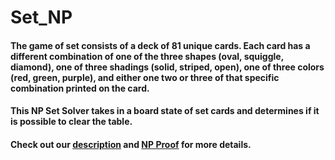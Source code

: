 # Set_NP


#### The game of set consists of a deck of 81 unique cards. Each card has a different combination of one of the three shapes (oval, squiggle, diamond), one of three shadings (solid, striped, open), one of three colors (red, green, purple), and either one two or three of that specific combination printed on the card.

#### This NP Set Solver takes in a board state of set cards and determines if it is possible to clear the table. 

#### Check out our [description](Set_NP/SetDescription.pdf) and [NP Proof](Set_NP/Proof.pdf) for more details.
